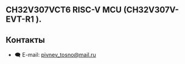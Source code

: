 ## CH32V307VCT6 RISC-V MCU (CH32V307V-EVT-R1 ).  





## Контакты ##  
* :left_speech_bubble: E-mail:  pivnev_tosno@mail.ru  







 




